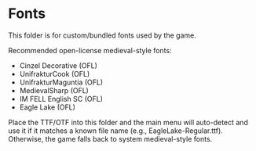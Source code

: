 # Fonts

This folder is for custom/bundled fonts used by the game.

Recommended open-license medieval-style fonts:
- Cinzel Decorative (OFL)
- UnifrakturCook (OFL)
- UnifrakturMaguntia (OFL)
- MedievalSharp (OFL)
- IM FELL English SC (OFL)
 - Eagle Lake (OFL)

Place the TTF/OTF into this folder and the main menu will auto-detect and use it if it matches a known file name (e.g., EagleLake-Regular.ttf). Otherwise, the game falls back to system medieval-style fonts.

